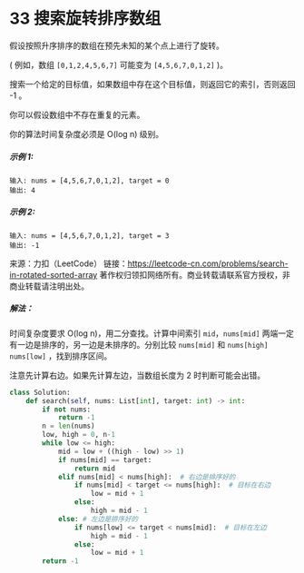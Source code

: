 # 33 搜索旋转排序数组

假设按照升序排序的数组在预先未知的某个点上进行了旋转。

( 例如，数组 `[0,1,2,4,5,6,7]` 可能变为 `[4,5,6,7,0,1,2]` )。

搜索一个给定的目标值，如果数组中存在这个目标值，则返回它的索引，否则返回 -1 。

你可以假设数组中不存在重复的元素。

你的算法时间复杂度必须是 O(log n) 级别。

##### 示例 1:

```
输入: nums = [4,5,6,7,0,1,2], target = 0
输出: 4
```

##### 示例 2:

```
输入: nums = [4,5,6,7,0,1,2], target = 3
输出: -1
```

来源：力扣（LeetCode）
链接：https://leetcode-cn.com/problems/search-in-rotated-sorted-array
著作权归领扣网络所有。商业转载请联系官方授权，非商业转载请注明出处。



##### 解法：

时间复杂度要求 O(log n)，用二分查找。计算中间索引 `mid`，`nums[mid]` 两端一定有一边是排序的，另一边是未排序的。分别比较 `nums[mid]` 和 `nums[high]` `nums[low]` ，找到排序区间。

注意先计算右边。如果先计算左边，当数组长度为 2  时判断可能会出错。

```python
class Solution:
    def search(self, nums: List[int], target: int) -> int:
        if not nums:
            return -1
        n = len(nums)
        low, high = 0, n-1
        while low <= high:
            mid = low + ((high - low) >> 1)
            if nums[mid] == target:
                return mid
            elif nums[mid] < nums[high]:  # 右边是排序好的
                if nums[mid] < target <= nums[high]:  # 目标在右边
                    low = mid + 1
                else:
                    high = mid - 1
            else: # 左边是排序好的
                if nums[low] <= target < nums[mid]:  # 目标在左边
                    high = mid - 1
                else:
                    low = mid + 1
        return -1
```

